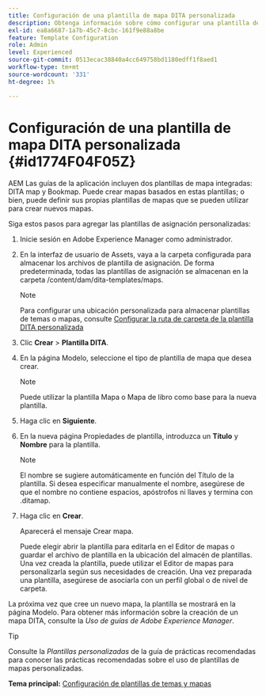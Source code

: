 ```yaml
---
title: Configuración de una plantilla de mapa DITA personalizada
description: Obtenga información sobre cómo configurar una plantilla de mapa DITA personalizada
exl-id: ea8a6687-1a7b-45c7-8cbc-161f9e88a8be
feature: Template Configuration
role: Admin
level: Experienced
source-git-commit: 0513ecac38840a4cc649758bd1180edff1f8aed1
workflow-type: tm+mt
source-wordcount: '331'
ht-degree: 1%

---
```


# Configuración de una plantilla de mapa DITA personalizada {#id1774F04F05Z}

AEM Las guías de la aplicación incluyen dos plantillas de mapa integradas: DITA map y Bookmap. Puede crear mapas basados en estas plantillas; o bien, puede definir sus propias plantillas de mapas que se pueden utilizar para crear nuevos mapas.

Siga estos pasos para agregar las plantillas de asignación personalizadas:

1. Inicie sesión en Adobe Experience Manager como administrador.

1. En la interfaz de usuario de Assets, vaya a la carpeta configurada para almacenar los archivos de plantilla de asignación. De forma predeterminada, todas las plantillas de asignación se almacenan en la carpeta /content/dam/dita-templates/maps.

   >[!NOTE]
   >
   > Para configurar una ubicación personalizada para almacenar plantillas de temas o mapas, consulte [Configurar la ruta de carpeta de la plantilla DITA personalizada](conf-template-tags-custom-dita-topic-template.md#id191LCF0095Z)

1. Clic **Crear** \> **Plantilla DITA**.

1. En la página Modelo, seleccione el tipo de plantilla de mapa que desea crear.

   >[!NOTE]
   >
   > Puede utilizar la plantilla Mapa o Mapa de libro como base para la nueva plantilla.

1. Haga clic en **Siguiente**.

1. En la nueva página Propiedades de plantilla, introduzca un **Título** y **Nombre** para la plantilla.

   >[!NOTE]
   >
   > El nombre se sugiere automáticamente en función del Título de la plantilla. Si desea especificar manualmente el nombre, asegúrese de que el nombre no contiene espacios, apóstrofos ni llaves y termina con .ditamap.

1. Haga clic en **Crear**.

   Aparecerá el mensaje Crear mapa.

   Puede elegir abrir la plantilla para editarla en el Editor de mapas o guardar el archivo de plantilla en la ubicación del almacén de plantillas. Una vez creada la plantilla, puede utilizar el Editor de mapas para personalizarla según sus necesidades de creación. Una vez preparada una plantilla, asegúrese de asociarla con un perfil global o de nivel de carpeta.


La próxima vez que cree un nuevo mapa, la plantilla se mostrará en la página Modelo. Para obtener más información sobre la creación de un mapa DITA, consulte la *Uso de guías de Adobe Experience Manager*.

>[!TIP]
>
> Consulte la *Plantillas personalizadas* de la guía de prácticas recomendadas para conocer las prácticas recomendadas sobre el uso de plantillas de mapas personalizadas.

**Tema principal:** [Configuración de plantillas de temas y mapas](conf-template-tags.md)

